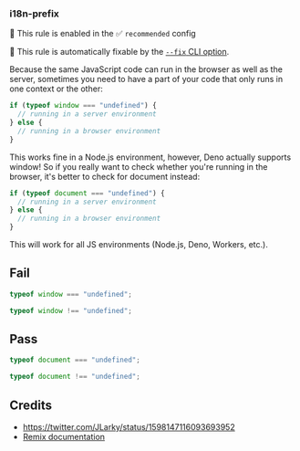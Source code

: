 ### i18n-prefix

💼 This rule is enabled in the ✅ `recommended` config

🔧 This rule is automatically fixable by
the [`--fix` CLI option](https://eslint.org/docs/latest/user-guide/command-line-interface#--fix).

Because the same JavaScript code can run in the browser as well as the server, sometimes you need to have a part of your
code that only runs in one context or the other:

```ts
if (typeof window === "undefined") {
  // running in a server environment
} else {
  // running in a browser environment
}
```

This works fine in a Node.js environment, however, Deno actually supports window! So if you really want to check whether
you're running in the browser, it's better to check for document instead:

```ts
if (typeof document === "undefined") {
  // running in a server environment
} else {
  // running in a browser environment
}
```

This will work for all JS environments (Node.js, Deno, Workers, etc.).

## Fail

```js
typeof window === "undefined";
```

```js
typeof window !== "undefined";
```

## Pass

```js
typeof document === "undefined";
```

```js
typeof document !== "undefined";
```

## Credits

- https://twitter.com/JLarky/status/1598147116093693952
- [Remix documentation](https://remix.run/docs/en/v1/pages/gotchas#typeof-window-checks)
